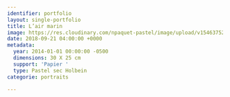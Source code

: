 ```yaml
---
identifier: portfolio
layout: single-portfolio
title: L’air marin
image: https://res.cloudinary.com/npaquet-pastel/image/upload/v1546375230/Lair-marin-pastel-25-X-30-cm-2014.jpg
date: 2018-09-21 04:00:00 +0000
metadata:
  year: 2014-01-01 00:00:00 -0500
  dimensions: 30 X 25 cm
  support: 'Papier '
  type: Pastel sec Holbein
categorie: portraits

---
```

